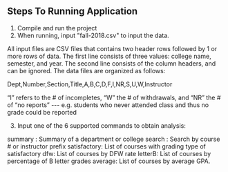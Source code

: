 Steps To Running Application
---------------------------------------------------

1. Compile and run the project
2. When running, input "fall-2018.csv" to input the data.

All input files are CSV files that contains two header rows followed by 1 or more rows of data. The first line consists of three values: college name, semester, and year. The second line consists of the column headers, and can be ignored.
The data files are organized as follows: 

Dept,Number,Section,Title,A,B,C,D,F,I,NR,S,U,W,Instructor 

“I” refers to the # of incompletes, “W” the # of withdrawals, and “NR” the # of “no reports” --- e.g. students who never attended class and thus no grade could be reported

3. Input one of the 6 supported commands to obtain analysis:

summary : Summary of a department or college
search : Search by course # or instructor prefix
satisfactory: List of courses with grading type of satisfactory
dfw: List of courses by DFW rate
letterB: List of courses by percentage of B letter grades
average: List of courses by average GPA. 
